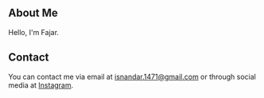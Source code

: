 ## About Me

Hello, I'm Fajar.

## Contact

You can contact me via email at [isnandar.1471@gmail.com](mailto:isnandar.1471@gmail.com) or through social media at [Instagram](https://instagram.com/isnandar_fajar_pangestu).
